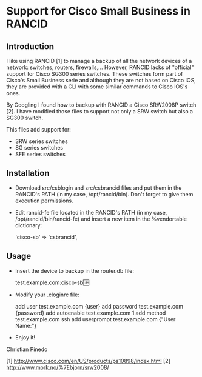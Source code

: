 Support for Cisco Small Business in RANCID
==========================================

Introduction
------------

I like using RANCID [1] to manage a backup of all the network devices of a 
network: switches, routers, firewalls,... However, RANCID lacks of "official"
support for Cisco SG300 series switches. These switches form part of 
Cisco's Small Business serie and although they are not based on Cisco IOS,
they are provided with a CLI with some similar commands to Cisco IOS's ones.

By Googling I found how to backup with RANCID a Cisco SRW2008P switch [2]. I
have modified those files to support not only a SRW switch but also a SG300
switch.

This files add support for:
- SRW series switches
- SG series switches
- SFE series switches

Installation
------------

- Download src/csblogin and src/csbrancid files and put them in the 
  RANCID's PATH (in my case, /opt/rancid/bin). Don't forget to give them 
  execution permissions.
- Edit rancid-fe file located in the RANCID's PATH (in my case,
  /opt/rancid/bin/rancid-fe) and insert a new item in the %vendortable
  dictionary:

	'cisco-sb'        => 'csbrancid',

Usage
-----

- Insert the device to backup in the router.db file:

	test.example.com:cisco-sb:up:

- Modify your .cloginrc file:

	add user test.example.com        {user}
	add password test.example.com     {password}
	add autoenable test.example.com    1
	add method test.example.com        ssh
	add userprompt test.example.com  {"User Name:"}

- Enjoy it!


Christian Pinedo

[1] http://www.cisco.com/en/US/products/ps10898/index.html
[2] http://www.mork.no/%7Ebjorn/srw2008/
